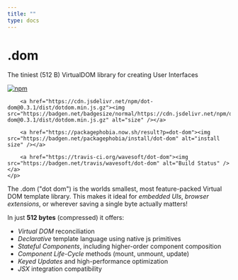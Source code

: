 ```yaml
---
title: ""
type: docs
---
```


<div class="hero">
    <h1>.dom</h1>
    <p>The tiniest (512 B) VirtualDOM library for creating User Interfaces</p>
    <p>
        <a href="https://www.npmjs.com/package/dot-dom"><img src="https://badgen.net/npm/v/dot-dom" alt="npm" /></a>

        <a href="https://cdn.jsdelivr.net/npm/dot-dom@0.3.1/dist/dotdom.min.js.gz"><img src="https://badgen.net/badgesize/normal/https://cdn.jsdelivr.net/npm/dot-dom@0.3.1/dist/dotdom.min.js.gz" alt="size" /></a>

        <a href="https://packagephobia.now.sh/result?p=dot-dom"><img src="https://badgen.net/packagephobia/install/dot-dom" alt="install size" /></a>

        <a href="https://travis-ci.org/wavesoft/dot-dom"><img src="https://badgen.net/travis/wavesoft/dot-dom" alt="Build Status" /></a>
    </p>
</div>

The .dom ("dot dom") is the worlds smallest, most feature-packed Virtual DOM template library. This makes it ideal for _embedded UIs_, _browser extensions_, or wherever saving a single byte actually matters!

In just **512 bytes** (compressed) it offers:

- _Virtual DOM_ reconciliation
- _Declarative_ template language using native js primitives
- _Stateful Components_, including higher-order component composition
- _Component Life-Cycle_ methods (mount, unmount, update)
- _Keyed Updates_ and high-performance optimization 
- _JSX_ integration compatibility
